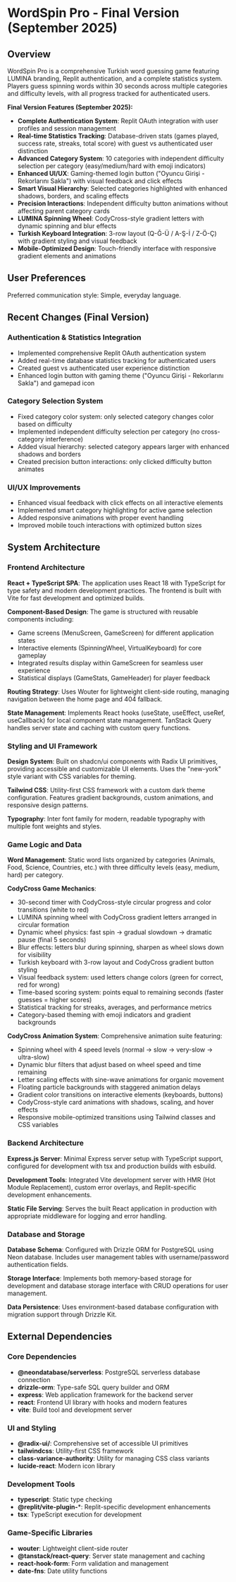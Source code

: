 # WordSpin Pro - Final Version (September 2025)

## Overview

WordSpin Pro is a comprehensive Turkish word guessing game featuring LUMINA branding, Replit authentication, and a complete statistics system. Players guess spinning words within 30 seconds across multiple categories and difficulty levels, with all progress tracked for authenticated users.

**Final Version Features (September 2025):**
- **Complete Authentication System**: Replit OAuth integration with user profiles and session management
- **Real-time Statistics Tracking**: Database-driven stats (games played, success rate, streaks, total score) with guest vs authenticated user distinction
- **Advanced Category System**: 10 categories with independent difficulty selection per category (easy/medium/hard with emoji indicators)
- **Enhanced UI/UX**: Gaming-themed login button ("Oyuncu Girişi - Rekorlarını Sakla") with visual feedback and click effects
- **Smart Visual Hierarchy**: Selected categories highlighted with enhanced shadows, borders, and scaling effects
- **Precision Interactions**: Independent difficulty button animations without affecting parent category cards
- **LUMINA Spinning Wheel**: CodyCross-style gradient letters with dynamic spinning and blur effects
- **Turkish Keyboard Integration**: 3-row layout (Q-Ğ-Ü / A-Ş-İ / Z-Ö-Ç) with gradient styling and visual feedback
- **Mobile-Optimized Design**: Touch-friendly interface with responsive gradient elements and animations

## User Preferences

Preferred communication style: Simple, everyday language.

## Recent Changes (Final Version)

### Authentication & Statistics Integration
- Implemented comprehensive Replit OAuth authentication system
- Added real-time database statistics tracking for authenticated users
- Created guest vs authenticated user experience distinction
- Enhanced login button with gaming theme ("Oyuncu Girişi - Rekorlarını Sakla") and gamepad icon

### Category Selection System
- Fixed category color system: only selected category changes color based on difficulty
- Implemented independent difficulty selection per category (no cross-category interference)
- Added visual hierarchy: selected category appears larger with enhanced shadows and borders
- Created precision button interactions: only clicked difficulty button animates

### UI/UX Improvements
- Enhanced visual feedback with click effects on all interactive elements
- Implemented smart category highlighting for active game selection
- Added responsive animations with proper event handling
- Improved mobile touch interactions with optimized button sizes

## System Architecture

### Frontend Architecture

**React + TypeScript SPA**: The application uses React 18 with TypeScript for type safety and modern development practices. The frontend is built with Vite for fast development and optimized builds.

**Component-Based Design**: The game is structured with reusable components including:
- Game screens (MenuScreen, GameScreen) for different application states
- Interactive elements (SpinningWheel, VirtualKeyboard) for core gameplay
- Integrated results display within GameScreen for seamless user experience
- Statistical displays (GameStats, GameHeader) for player feedback

**Routing Strategy**: Uses Wouter for lightweight client-side routing, managing navigation between the home page and 404 fallback.

**State Management**: Implements React hooks (useState, useEffect, useRef, useCallback) for local component state management. TanStack Query handles server state and caching with custom query functions.

### Styling and UI Framework

**Design System**: Built on shadcn/ui components with Radix UI primitives, providing accessible and customizable UI elements. Uses the "new-york" style variant with CSS variables for theming.

**Tailwind CSS**: Utility-first CSS framework with a custom dark theme configuration. Features gradient backgrounds, custom animations, and responsive design patterns.

**Typography**: Inter font family for modern, readable typography with multiple font weights and styles.

### Game Logic and Data

**Word Management**: Static word lists organized by categories (Animals, Food, Science, Countries, etc.) with three difficulty levels (easy, medium, hard) per category.

**CodyCross Game Mechanics**: 
- 30-second timer with CodyCross-style circular progress and color transitions (white to red)
- LUMINA spinning wheel with CodyCross gradient letters arranged in circular formation
- Dynamic wheel physics: fast spin → gradual slowdown → dramatic pause (final 5 seconds)
- Blur effects: letters blur during spinning, sharpen as wheel slows down for visibility
- Turkish keyboard with 3-row layout and CodyCross gradient button styling
- Visual feedback system: used letters change colors (green for correct, red for wrong)
- Time-based scoring system: points equal to remaining seconds (faster guesses = higher scores)
- Statistical tracking for streaks, averages, and performance metrics
- Category-based theming with emoji indicators and gradient backgrounds

**CodyCross Animation System**: Comprehensive animation suite featuring:
- Spinning wheel with 4 speed levels (normal → slow → very-slow → ultra-slow)
- Dynamic blur filters that adjust based on wheel speed and time remaining  
- Letter scaling effects with sine-wave animations for organic movement
- Floating particle backgrounds with staggered animation delays
- Gradient color transitions on interactive elements (keyboards, buttons)
- CodyCross-style card animations with shadows, scaling, and hover effects
- Responsive mobile-optimized transitions using Tailwind classes and CSS variables

### Backend Architecture

**Express.js Server**: Minimal Express server setup with TypeScript support, configured for development with tsx and production builds with esbuild.

**Development Tools**: Integrated Vite development server with HMR (Hot Module Replacement), custom error overlays, and Replit-specific development enhancements.

**Static File Serving**: Serves the built React application in production with appropriate middleware for logging and error handling.

### Database and Storage

**Database Schema**: Configured with Drizzle ORM for PostgreSQL using Neon database. Includes user management tables with username/password authentication fields.

**Storage Interface**: Implements both memory-based storage for development and database storage interface with CRUD operations for user management.

**Data Persistence**: Uses environment-based database configuration with migration support through Drizzle Kit.

## External Dependencies

### Core Dependencies
- **@neondatabase/serverless**: PostgreSQL serverless database connection
- **drizzle-orm**: Type-safe SQL query builder and ORM
- **express**: Web application framework for the backend server
- **react**: Frontend UI library with hooks and modern features
- **vite**: Build tool and development server

### UI and Styling
- **@radix-ui/**: Comprehensive set of accessible UI primitives
- **tailwindcss**: Utility-first CSS framework
- **class-variance-authority**: Utility for managing CSS class variants
- **lucide-react**: Modern icon library

### Development Tools
- **typescript**: Static type checking
- **@replit/vite-plugin-***: Replit-specific development enhancements
- **tsx**: TypeScript execution for development

### Game-Specific Libraries
- **wouter**: Lightweight client-side router
- **@tanstack/react-query**: Server state management and caching
- **react-hook-form**: Form validation and management
- **date-fns**: Date utility functions